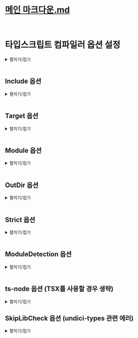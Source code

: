 # [메인 마크다운.md](../README.md)
<br>

# 타입스크립트 컴파일러 옵션 설정

<details>
<summary>펼치기/접기</summary>

타입스크립트의 컴파일 가정에서는 우리가 작성한 코드에 오류가 없는지 검사하고 오류가 없다면 자바스크립트 코드로 변환한다.

이러한 컴파일 과정에서 아주 세부적인 사항들 예를들어 얼마나 엄격하게 타입오류를 검사할 것인지 또는 컴파일 결과로 생성되는 자바스크립트 코드들의 버전은 어떻게 설정할 것인지 등 이러한 아주 세부적인 사항들을 컴파일러 옵션이라고 부른다.  

컴파일러 옵션을 직접 설정 한다는 것은 이런 세부적인 사항들을 프로그래머가, 개발자가 자신의 입맛에 맞게 자유롭게 변경하는 행위를 말한다.  

타입스크립트는 다른 언어들에 비해서 컴파일러 옵션을 아주 자유롭고 쉽게 설정할 수 있다.  
진행하는 프로젝트의 성격에 따라 프로젝트에 최적화된 맞춤 설정을 만들어 사용하는 것도 가능하다.  
이러한 이점들이 있기 때문에 실무에서는 보통 타입스크립트 컴파일러 옵션을  프로젝트의 상황에 따라 또는 사람에 따라 팀에 따라 입맛대로 설정해서 사용하는게 일반적이다.  

타입스크립트 컴파일러 옵션은 Node.js 패키지 단위로 설정할 수 있다.  
즉, 프로젝트 마다 설정할 수 있다.  
타입스크립트 컴파일러인 tsc 도구를 이용하면 기본적인 옵션이 다 자동으로 설정된 컴파일러 옵션 파일을 자동으로 만들 수 있다.

- 타입스크립트 컴파일 옵션 터미널 명령
	```bash
	tsc --init
	```

- 터미널 콘솔 출력
	```text/plain
	Created a new tsconfig.json with:                                                                                       
	                                                                                                                     TS 
	  target: es2016
	  module: commonjs
	  strict: true
	  esModuleInterop: true
	  skipLibCheck: true
	  forceConsistentCasingInFileNames: true
	
	
	You can learn more at https://aka.ms/tsconfig
	```

콘솔에 위와 같이 출력되며, 해당 프로젝트에 tsconfig.json 파일이 생성된다.

- tsconfig.json
	```json
	{
	  "compilerOptions": {
	    /* Visit https://aka.ms/tsconfig to read more about this file */
	
	    /* Projects */
	    // "incremental": true,                              /* Save .tsbuildinfo files to allow for incremental compilation of projects. */
	    // "composite": true,                                /* Enable constraints that allow a TypeScript project to be used with project references. */
	    // "tsBuildInfoFile": "./.tsbuildinfo",              /* Specify the path to .tsbuildinfo incremental compilation file. */
	    // "disableSourceOfProjectReferenceRedirect": true,  /* Disable preferring source files instead of declaration files when referencing composite projects. */
	    // "disableSolutionSearching": true,                 /* Opt a project out of multi-project reference checking when editing. */
	    // "disableReferencedProjectLoad": true,             /* Reduce the number of projects loaded automatically by TypeScript. */
	
	    /* Language and Environment */
	    "target": "es2016",                                  /* Set the JavaScript language version for emitted JavaScript and include compatible library declarations. */
	    // "lib": [],                                        /* Specify a set of bundled library declaration files that describe the target runtime environment. */
	    // "jsx": "preserve",                                /* Specify what JSX code is generated. */
	    // "experimentalDecorators": true,                   /* Enable experimental support for legacy experimental decorators. */
	    // "emitDecoratorMetadata": true,                    /* Emit design-type metadata for decorated declarations in source files. */
	    // "jsxFactory": "",                                 /* Specify the JSX factory function used when targeting React JSX emit, e.g. 'React.createElement' or 'h'. */
	    // "jsxFragmentFactory": "",                         /* Specify the JSX Fragment reference used for fragments when targeting React JSX emit e.g. 'React.Fragment' or 'Fragment'. */
	    // "jsxImportSource": "",                            /* Specify module specifier used to import the JSX factory functions when using 'jsx: react-jsx*'. */
	    // "reactNamespace": "",                             /* Specify the object invoked for 'createElement'. This only applies when targeting 'react' JSX emit. */
	    // "noLib": true,                                    /* Disable including any library files, including the default lib.d.ts. */
	    // "useDefineForClassFields": true,                  /* Emit ECMAScript-standard-compliant class fields. */
	    // "moduleDetection": "auto",                        /* Control what method is used to detect module-format JS files. */
	
	    /* Modules */
	    "module": "commonjs",                                /* Specify what module code is generated. */
	    // "rootDir": "./",                                  /* Specify the root folder within your source files. */
	    // "moduleResolution": "node10",                     /* Specify how TypeScript looks up a file from a given module specifier. */
	    // "baseUrl": "./",                                  /* Specify the base directory to resolve non-relative module names. */
	    // "paths": {},                                      /* Specify a set of entries that re-map imports to additional lookup locations. */
	    // "rootDirs": [],                                   /* Allow multiple folders to be treated as one when resolving modules. */
	    // "typeRoots": [],                                  /* Specify multiple folders that act like './node_modules/@types'. */
	    // "types": [],                                      /* Specify type package names to be included without being referenced in a source file. */
	    // "allowUmdGlobalAccess": true,                     /* Allow accessing UMD globals from modules. */
	    // "moduleSuffixes": [],                             /* List of file name suffixes to search when resolving a module. */
	    // "allowImportingTsExtensions": true,               /* Allow imports to include TypeScript file extensions. Requires '--moduleResolution bundler' and either '--noEmit' or '--emitDeclarationOnly' to be set. */
	    // "rewriteRelativeImportExtensions": true,          /* Rewrite '.ts', '.tsx', '.mts', and '.cts' file extensions in relative import paths to their JavaScript equivalent in output files. */
	    // "resolvePackageJsonExports": true,                /* Use the package.json 'exports' field when resolving package imports. */
	    // "resolvePackageJsonImports": true,                /* Use the package.json 'imports' field when resolving imports. */
	    // "customConditions": [],                           /* Conditions to set in addition to the resolver-specific defaults when resolving imports. */
	    // "noUncheckedSideEffectImports": true,             /* Check side effect imports. */
	    // "resolveJsonModule": true,                        /* Enable importing .json files. */
	    // "allowArbitraryExtensions": true,                 /* Enable importing files with any extension, provided a declaration file is present. */
	    // "noResolve": true,                                /* Disallow 'import's, 'require's or '<reference>'s from expanding the number of files TypeScript should add to a project. */
	
	    /* JavaScript Support */
	    // "allowJs": true,                                  /* Allow JavaScript files to be a part of your program. Use the 'checkJS' option to get errors from these files. */
	    // "checkJs": true,                                  /* Enable error reporting in type-checked JavaScript files. */
	    // "maxNodeModuleJsDepth": 1,                        /* Specify the maximum folder depth used for checking JavaScript files from 'node_modules'. Only applicable with 'allowJs'. */
	
	    /* Emit */
	    // "declaration": true,                              /* Generate .d.ts files from TypeScript and JavaScript files in your project. */
	    // "declarationMap": true,                           /* Create sourcemaps for d.ts files. */
	    // "emitDeclarationOnly": true,                      /* Only output d.ts files and not JavaScript files. */
	    // "sourceMap": true,                                /* Create source map files for emitted JavaScript files. */
	    // "inlineSourceMap": true,                          /* Include sourcemap files inside the emitted JavaScript. */
	    // "noEmit": true,                                   /* Disable emitting files from a compilation. */
	    // "outFile": "./",                                  /* Specify a file that bundles all outputs into one JavaScript file. If 'declaration' is true, also designates a file that bundles all .d.ts output. */
	    // "outDir": "./",                                   /* Specify an output folder for all emitted files. */
	    // "removeComments": true,                           /* Disable emitting comments. */
	    // "importHelpers": true,                            /* Allow importing helper functions from tslib once per project, instead of including them per-file. */
	    // "downlevelIteration": true,                       /* Emit more compliant, but verbose and less performant JavaScript for iteration. */
	    // "sourceRoot": "",                                 /* Specify the root path for debuggers to find the reference source code. */
	    // "mapRoot": "",                                    /* Specify the location where debugger should locate map files instead of generated locations. */
	    // "inlineSources": true,                            /* Include source code in the sourcemaps inside the emitted JavaScript. */
	    // "emitBOM": true,                                  /* Emit a UTF-8 Byte Order Mark (BOM) in the beginning of output files. */
	    // "newLine": "crlf",                                /* Set the newline character for emitting files. */
	    // "stripInternal": true,                            /* Disable emitting declarations that have '@internal' in their JSDoc comments. */
	    // "noEmitHelpers": true,                            /* Disable generating custom helper functions like '__extends' in compiled output. */
	    // "noEmitOnError": true,                            /* Disable emitting files if any type checking errors are reported. */
	    // "preserveConstEnums": true,                       /* Disable erasing 'const enum' declarations in generated code. */
	    // "declarationDir": "./",                           /* Specify the output directory for generated declaration files. */
	
	    /* Interop Constraints */
	    // "isolatedModules": true,                          /* Ensure that each file can be safely transpiled without relying on other imports. */
	    // "verbatimModuleSyntax": true,                     /* Do not transform or elide any imports or exports not marked as type-only, ensuring they are written in the output file's format based on the 'module' setting. */
	    // "isolatedDeclarations": true,                     /* Require sufficient annotation on exports so other tools can trivially generate declaration files. */
	    // "allowSyntheticDefaultImports": true,             /* Allow 'import x from y' when a module doesn't have a default export. */
	    "esModuleInterop": true,                             /* Emit additional JavaScript to ease support for importing CommonJS modules. This enables 'allowSyntheticDefaultImports' for type compatibility. */
	    // "preserveSymlinks": true,                         /* Disable resolving symlinks to their realpath. This correlates to the same flag in node. */
	    "forceConsistentCasingInFileNames": true,            /* Ensure that casing is correct in imports. */
	
	    /* Type Checking */
	    "strict": true,                                      /* Enable all strict type-checking options. */
	    // "noImplicitAny": true,                            /* Enable error reporting for expressions and declarations with an implied 'any' type. */
	    // "strictNullChecks": true,                         /* When type checking, take into account 'null' and 'undefined'. */
	    // "strictFunctionTypes": true,                      /* When assigning functions, check to ensure parameters and the return values are subtype-compatible. */
	    // "strictBindCallApply": true,                      /* Check that the arguments for 'bind', 'call', and 'apply' methods match the original function. */
	    // "strictPropertyInitialization": true,             /* Check for class properties that are declared but not set in the constructor. */
	    // "strictBuiltinIteratorReturn": true,              /* Built-in iterators are instantiated with a 'TReturn' type of 'undefined' instead of 'any'. */
	    // "noImplicitThis": true,                           /* Enable error reporting when 'this' is given the type 'any'. */
	    // "useUnknownInCatchVariables": true,               /* Default catch clause variables as 'unknown' instead of 'any'. */
	    // "alwaysStrict": true,                             /* Ensure 'use strict' is always emitted. */
	    // "noUnusedLocals": true,                           /* Enable error reporting when local variables aren't read. */
	    // "noUnusedParameters": true,                       /* Raise an error when a function parameter isn't read. */
	    // "exactOptionalPropertyTypes": true,               /* Interpret optional property types as written, rather than adding 'undefined'. */
	    // "noImplicitReturns": true,                        /* Enable error reporting for codepaths that do not explicitly return in a function. */
	    // "noFallthroughCasesInSwitch": true,               /* Enable error reporting for fallthrough cases in switch statements. */
	    // "noUncheckedIndexedAccess": true,                 /* Add 'undefined' to a type when accessed using an index. */
	    // "noImplicitOverride": true,                       /* Ensure overriding members in derived classes are marked with an override modifier. */
	    // "noPropertyAccessFromIndexSignature": true,       /* Enforces using indexed accessors for keys declared using an indexed type. */
	    // "allowUnusedLabels": true,                        /* Disable error reporting for unused labels. */
	    // "allowUnreachableCode": true,                     /* Disable error reporting for unreachable code. */
	
	    /* Completeness */
	    // "skipDefaultLibCheck": true,                      /* Skip type checking .d.ts files that are included with TypeScript. */
	    "skipLibCheck": true                                 /* Skip type checking all .d.ts files. */
	  }
	}
	
	```


먼저 tsconfig.json이라는 파일은 TypeScript Configuration의 줄임말이고, 타입스크립트 컴파일러의 설정 파일이라고 생각하면 된다.

파일의 내용을 보면 굉장히 많은 옵션들이 설정 되어 있고, 대부분의 라인들이 주석처리 되어있어 실제로 적용되고 있는 옵션들은 몇개 되지 않는다.  
이곳의 옵션들을 몇개 바꾸면 TSC의 동작이 실제로 바뀌게 된다.

지금은 컴파일러 옵션들을 어떻게 설정하는지, 또 어떤 옵션들이 있는지 처음부터 배워보려고 하는 것이기 때문에 자동 생성된 옵션들을 사용하지 않고, 파일 전체 내용을 다 지우고 하나씩 필요한 옵션을 다 설정해 보도록 한다.

</details>
<br>


## Include 옵션
<details>
<summary>펼치기/접기</summary>

<br>
컴파일 할 타입스크립트 파일들의 범위와 위치를 알려주는 옵션이다.  
index.ts같은 파일들을 컴파일 해야 될 때 `tsc src/index.ts`라는 명령어를 실행하였다.  
만약 index.ts파일 하나만 있는것이 아니라 100개의 타입스크립트 파일이 있었다고 치면 일일이 `tsc 파일이름` 이라는 100번의 명령어를 입력해줘야 하기 때문이다.  

include라는 옵션을 이용하면 특정 폴더, 예를들어 src 폴더 하위에 있는 모든 타입스크립트 파일을 동시에 한 번의 명령으로 컴파일 하도록 설정할 수 있다.  

tsconfig.json 파일에 include라는 항목을 생성하게 되면 빈 배열의 value가 key:value 형태로 자동 완성 된다.  
해당 빈배열 안에 "src" 라는 문자열을 넣도록 한다.

- tsconfig.json
  ```json
  {
    "include" : ["src"]
  }
  ```

위와 같이 설정하면 "src라는 경로 하위에 있는 모든 파일을 포함해서 한번에 컴파일 해라." 라는 의미
즉, "너가 컴파일 할 경우가 src 야." 라는 것과 똑같다.  
이렇게 설정한 뒤 이전에 컴파일 했던 .js 확장자의 컴파일 결과 파일을 삭제 후 파일 이름을 제외한 tsc를 명령어로 입력만 해주면 자동으로 index.ts라는 경로를 명시 하지 않았음에도 src 디렉토리 안에 있는 모든 파일들을 동시에 컴파일 해 준다.

- src/test.ts
  ```ts
  console.log("Hello Test")
  ```

#### [컴파일 전]
📂onebite-typescript   
┠ 📂 section01  
┃ ┠ 📂 node_modules  
┃ ┠ 📂 src  
┃ ┃ ┠ 📄index.ts  
┃ ┃ ┖ 📄test.ts  

- tsc 컴파일 명령
  ```bash
  tsc
  ```

#### [컴파일 후]
📂onebite-typescript   
┠ 📂 section01  
┃ ┠ 📂 node_modules  
┃ ┠ 📂 src  
┃ ┃ ┠ 📄index.js  
┃ ┃ ┠ 📄index.ts  
┃ ┃ ┠ 📄test.js  
┃ ┃ ┖ 📄test.ts  
</details>
<br>

## Target 옵션
<details>
<summary>펼치기/접기</summary>

<br>
타입스크립트 코드를 컴파일해서 만들어지는 자바스크립트 코드의 버전을 설정하는 옵션이다.

- tsconfig.json
  ```json
  {
    "compilerOptions": {
      "target": "ES6"
    },
    "include": ["src"]
  }
  ```
compilerOptions 옵션을 생성하고 value에 해당하는 json 객체에 target 옵션을 생성한 뒤 target 옵션의 value를 "ES5"로 설정한다.  
이와같이 설정할 경우 컴파일 결과로 생성되는 자바스크립트 코드의 버전이 ES5 즉, 옛 버전의 자바스크립트가 생성된다.

컴파일 예제를 다음과 같이 구성한 뒤 컴파일을 진행한다.

- target.ts
  ```ts
  const func = () => console.log("hello")
  ```

- target.js
  ```js
  var func = function () { return console.log("hello"); };
  ```

타겟을 ES5로 설정했고, ES5버전에는 화살표 함수가 없기 때문에 컴파일 과정에서 함수 표현식으로 변환 된것이다.


- tsconfig.json
  ```json
  {
    "compilerOptions": {
      "target": "ESNext"
    },
    "include": ["src"]
  }
  ```

- target.ts
  ```ts
  const func = () => console.log("hello")
  ```

- target.js
  ```js
  const func = () => console.log("hello")
  ```

**ESNext**는 자바스크립트 최신 버전을 의미한다.  
다시 한번 tsc로 컴파일 할 경우 컴파일 결과 생성되는 자바스크립트 파일도 화살표 함수를 갖게 된다.  
이렇게 컴파일러 옵션의 타겟 옵션을 이용하면 생성되는 자바스크립트 코드의 버전을 마음대로 조정할 수 있다.  

### 어디에 왜 사용할까?
타입스크립트를 통해서 만드는 프로덕트가 무조건 ES6를 지원하는 곳에서 동작하리라는 보장은 없다.  
즉, 옛날 자바스크립트 버전을 사용하는 구형 브라우저 혹은 예전의 서버 환경 등에서 동작시키려면 옛날 자바스크립트 버전을 사용해야할 일이 있기 때문에 중요한 옵션이다.  

include 옵션과는 달리 target 옵션은 complierOption이라는 항목 안에 설정했다.  
이는 target 옵션처럼 타입스크립트를 자바스크립트로 변환하는 과정이나 타입 검사 등에 이러한 아주 상세한 옵션들을 설정할 때에는 위와같이 compilerOption이라는 항목 안에 설정한다.
</details>
<br>

## Module 옵션
<details>
<summary>펼치기/접기</summary>

<br>
변환되는 자바스크립트 코드의 모듈 시스템을 설정하는 옵션이다.    
자바스크립트의 모듈 시스템에는 대표적으로 `CommonJS(CJS)`와 `ES 모듈 시스템(ESM)`이 있다.

### [CommonJS 래퍼런스](https://nodejs.org/api/modules.html)

- CommonJS - 모듈 불러오기
  ```js
  const 모듈 = require("./모듈")
  ```

- CommonJS - 모듈 내보내기
  ```js
  module.exports {
  }
  ```


### [ES 모듈 시스템 래퍼런스](https://reactjs.winterlood.com/4683fda0-82e5-452f-98fe-a3aab428d2b7)
- ES 모듈 시스템 - 모듈 불러오기
  ```js
  import 모듈 from "./모듈"
  ```

- ES 모듈 시스템 - 모듈 내보내기
  ```js
  export default {
  }
  ```

### tsconfig.json module 옵션 설정

#### CommonJS로 설정
- tsconfig.json
  ```json
  {
    "compilerOptions": {
      "target": "ESNext",
	  "module": "CommonJS" /* module - CommonJS */
    },
    "include": ["src"]
  }
  ```

- config-exam/module/exm/export.ts
  ```ts
  export const hello = () => {
    console.log("hello");
  }
  ```

- config-exam/module/exm/import.ts
  ```ts
  import { hello } from './esmExport';
  hello();
  ```

참고로 타입스크립트에서는 import를 통해서 모듈에서 값을 불러오고, Export를 통해서 모듈에서 값을 내보낼 수 있다.  
이는 자바스크립트의 ES 모듈 시스템과 똑같다고 생각하면 된다.  

- tsc 컴파일
  ```
  tsc
  ```

- config-exam/module/exm/import.js
  ```js
  "use strict";
  Object.defineProperty(exports, "__esModule", { value: true });
  const export_1 = require("./export");
  (0, export_1.hello)();
  ```
독특한 코드가 생성된 것을 확인할 수 있다.  
코드를 보면 require나 exports처럼 ES 모듈 시스템이 아니라 Common.js 모듈 시스템의 키워드들이 들어있다.  

앞서 tsconfig.json에 module 옵션을 CommonJS로 설정했기 때문에 변환되는 자바스크립트 코드의 모듈 시스템이 CommonJS로 설정이 된것이다.  

- config-exam/module/exm/export.js
  ```js
  "use strict";
  Object.defineProperty(exports, "__esModule", { value: true });
  exports.hello = void 0;
  const hello = () => {
      console.log("hello");
  };
  exports.hello = hello;
  ```

#### ESNext로 설정

- tsconfig.json
   ```json
  {
    "compilerOptions": {
      "target": "ESNext",
	    "module": "ESNext", /* module - ESNext */
    },
    "include": ["src"]
  }
  ```

- config-exam/module/exm/export.ts
  ```ts
  export const hello = () => {
    console.log("hello");
  }
  ```

- config-exam/module/exm/import.ts
  ```ts
  import { hello } from './esmExport';
  hello();
  ```

import와 export 즉, ES 모듈 시스템을 사용하는 자바스크립트 코드로 변환된 것을 확인할 수 있다.  
이렇게 모듈 옵션을 설정해서 변환된 자바스크립트 코드의 모듈 시스템을 직접 설정할 수 있다.  
이 옵션되 매우 중요하다.  
이전의 Target 옵션과 비슷하게 개발자가 실제로 만드는 프로덕션이 무조건 ES 모듈 시스템이 지원되는 곳에서 동작하리라는 보장이 없기 때문이다.  
그래서 만들어야 되는 프로젝트의 상황에 따라 환경에 따라 모듈 옵션을 잘 조정해서 적절하게 모듈 시스템을 조정해야 한다.  
</details>
<br> 

## OutDir 옵션
<details>
<summary>펼치기/접기</summary>

<br>
TSC로 타입스크립트 코드들을 컴파일 하면 컴파일 결과가  src 디렉토리 내 그대로 생겨버린다.   
실제 실무를 할때는 파일이 굉장히 많기 때문에 굉장히 불편하다.  
컴파일 결과로 생성된 자바스크립트 코드는 직접 수정하는 코드도 아니다.

이럴 때 사용하는 옵션이 outDir 옵션이다.

- tsconfig.json
  ```json
  {
    "compilerOptions": {
      "target": "ESNext",
	    "module": "ESNext",
	    "outDir": "dist" /* outDir 옵션 추가 */
    },
    "include": ["src"]
  }
  ```

outDir 옵션의 value 값으로는 컴파일 결과가 생성될 자바스크립트 파일들이 어디에 위치할지에 대한 디렉토리명을 작성하면 된다.  

dist라는 디렉토리로 설정한다.

#### [컴파일 전]
📂onebite-typescript   
┃ ┠ 📂 section01  
┃ ┃ ┠ 📂 node_modules  
┃ ┃ ┠ 📂 src  
┃ ┃ ┃ ┖ 📄index.ts  

- tsc 컴파일 명령
  ```bash
  tsc
  ```

#### [컴파일 후]
📂onebite-typescript   
┃ ┠ 📂 section01  
┃ ┃ ┠ 📂 dist
┃ ┃ ┃┖ 📄index.js   
┃ ┃ ┠ 📂 node_modules  
┃ ┃ ┠ 📂 src  
┃ ┃ ┃ ┖ 📄index.ts  

위와 같이 outDir 옵션을 설정하면 컴파일 결과로 생성되는 코드를 직접 작성하는 코드 영역에서 분리할 수 있다.

</details>
<br>

## Strict 옵션
<details>
<summary>펼치기/접기</summary>

<br>
strict 옵션은 엄격한 타입 검사를 의미하는 옵션이다.  
이 옵션을 true로 설정할 경우 타입스크립트가 타입을 매우 엄격하게 된다.  
타입스크립트는 매겨변수들의 타입을 프로그래머가 직접 지정하도록 권장한다.  

- strict.ts
  ```ts
  export const hello = (message) => {
	  console.log("hello" + message)
  }
  ```
위 코드를 보면 매개변수 message의 타입이 뭐가 될지 알 수 없다.  
타입스크립트의 점진적인 타입 시스템의 경우 대부분의 상황에 변수의 타입을 추론한다.  
그러나 위 코드에서 매개변수의 message의 타입은 TypeScript가 추론할 수 없다.  
hello()라는 함수를 호출하면서 매개변수로 어떤 타입의 값을 넣을지는 아무도 모르기 때문이다.  
그렇기 때문에 추론되지 않는 변수의 타입을 명시하지 않으면 strict 모드 엄격한 검사 모드를 true로 설정할 경우 (IDE에서) 오류가 발생하게 된다.
그러나 반대로 strict 모드를 false로 설정하여 엄격한 검사를 해제 할 경우 오류가 사라지고 해당 코드가 허용되게 된다.

- tsconfig.json
  ```json
  {
    "compilerOptions": {
      "target": "ESNext",
      "module": "ESNext",
      "outDir": "dist",
	    "strict": true /* strict 옵션 추가 */
    },
    "include": ["src"]
  }
  ```

strict옵션을 키게 될 경우 최대한 타입 오류가 없게 하기 위해서 엄격하게 코드의 타입을 검사하고, strict옵션을 끄면 코드에 오류가 있을지 몰라도 타입을 유연하게 검사한다고 생각하면 된다.  
보통의 경우 strict옵션을 true로 켜둔 상태에서 개발하게 될 것이다.  
타입스크립트 코드들을 엄격하게 검사해서 오류 가능성을 줄일 수 있기 때문이다.  

예외로 자바스크립트 기존의 프로젝트를 타입스크립트로 새롭게 마이그레이션하는 특별한 상황이 있을 수 있다.  
이 경우 strict모드를 true로 설정해서 엄격한 검사를 적용하게 되면 기존 자바스크립트 코드에 모두 빨간 에러가 발생하는 대참사가 발생할 경우도 있기 때문에 strict모드를 간혹 끄기도 한다.

</details>
<br>

## ModuleDetection 옵션
<details>
<summary>펼치기/접기</summary>

<br>

- moduleDetection1.ts
  ```ts
  const a = 1;
  ```

- moduleDetection2.ts
  ```ts
  const a = 1;
  ```

- 컴파일 Error
  ```text/plain
  Cannot redeclare block-scoped variable 'a'.ts(2451)
  ```

블록범위 변수 a를 다시 선언할 수 없다. 라는 오류가 발생한다.  
동일한 이름의 변수를 똑같은 스코프에 두번 선언했다는 의미이다.  
스코프라는 것은 이름이 공유되는 공간을 말한다.  

```js
function func() {
}
```
예를들어 자바스크립트에서 위 코드와 같이 함수 하나를 선언할 경우 함수의 중괄호 안에는 똑같은 이름의 변수를 다시 선언할 수 없다.  
이와 같이 이름이 공유되는 공간을 스코프라고 부르는데 오류상의 내용이 바로 동일한 scope에 a라는 변수를 두번이나 중복 선언했다 라고 에러를 통해 알려주는 것이다.  

그러나 두개의 파일은 다른 파일이며, 자바스크립트의 경우 모든 각각의 파일이 개별 모듈로 취급되기 때문에 파일별로 동일한 변수명을 작성해도 전혀 문제가 되지 않는다.

하지만 타입스크립트에서 문제가 발생하는 이유는 타입스크립트는 기본적으로 모든 타입 스크립트 파일을 **전역 모듈**로 보기 때문에 그렇다.

전역 모듈로 본다는 뜻은 동일한 이름의 변수를 서로 다른 ts 파일로 각각 선언했으나 결국 두 변수는 같은 공간에 있다. 어떠한 전역적인 공간에 같이 있다. 라고 본다는 뜻이다.  

더 쉽게 말하면 각각의 ts파일로 만들어 봤자 모두 다 같은 공간에 있다고 간주하는 것이다.  

타입스크립트의 특징 때문에 프로그래머가 어떤 파일에 a라는 변수명이 정의되어 있으면 이 파일에는 a1 이런식으로 피해가야 될까?  
그렇다면 굳이 파일을 나눌 필요가 없다.  
각각의 독립된 이름 공간들을 써줘야 파일을 나눠서 코드를 분리하는 의미도 있기 때문이다.  

### 해결 방법
두가지 해결 방법이 있다.

#### 첫번째 해결 방법
   export나 import같은 모듈 시스템을 사용하는 문법 키워드를 파일 내 한번 이상 작성을 하면 해당 ts 파일은 독립 된 공간으로 바라보기 시작한다.  
   독립 된 모듈, 격리 된 모듈로 바라보기 시작한다는 것이다.
   
  ```ts
  const a = 1;
  export {};
  ```
  위 코드처럼 작성할 경우 변수 a는 moduleDetection1.ts라는 독립된 모듈 안에만 있다고 본다는 것이다.  
  모든 파일마다 export나 import같은 키워드를 억지로라도 넣어 해결하는 방법이다.

#### 두번째 해결 방법
두번째 해결 방법으로는 tsconfig.json의 compilerOptions에서 moduleDetection 옵션을 설정하는것이다.  
해당 옵션은 이름에서 알 수 있듯이 타입스크립트가 각각의 파일을 어떤 모듈로 감지할 것이냐를 결정하는 옵션이다.  
이 옵션의 value값을 "force"로 설정할 경우 에러가 사라진다.  
  - tsconfig.json
  ```json
  {
    "compilerOptions": {
	    /* 생략 */
	    "module": "ESNext",
	    "moduleDetection": "force"
	  },
	  /* 생략 */
  }
  ```


만약 사라지지 않을 경우 현재 작성한 tsconfig.json을 기준으로 타입검사를 다시 수행해야한다.
Ctrl + Shift + P > restart 검색 > Restart TS Server 명령 실행  
위 과정을 통해 tsconfig.json을 기준으로 타입스크립트 파일들을 전부 다시 검사하기 때문에,tsconfig.json에 방금 저장한 옵션들이 즉시 적용된다.

 - tsc 컴파일
  ```
  tsc
  ```

- dist/moduleDetection1.js | dist/moduleDetection2.js
  ```js
  const a = 1;
  export {};
  ```
컴파일 결과로 생성된 두 자바스크립트 파일을 열어보면 놀랍게도 모두 export {}; 코드가 추가된것을 확인할 수 있다.  

타입스크립트로 컴파일 되면서 타입스크립트 컴파일러가 모듈 시스템을 사용하는 키워드를 자동으로 추가해준다.  

앞서 첫번째 방법으로 기본적으로 모든 타입스크립트 파일은 전역 모듈로 취급을 받기 때문에 개별 모듈로 취급 받도록 하려면 파일 안에 export 같은 모듈 시스템을 사용하는 키워드를 하나라도 넣어둬야 하는것으로 알아 보았다.  
tsconfig.json에서 옵션을 통해 moduleDetection 옵션을 force 값으로 키게 되면 타입스크립트 파일 안에 모듈 시스템이 없는 키워드도 타입스크립트 컴파일러가 자동으로 모듈시스템을 사용하는 코드를 추가해 주면서 모든 파일이 결국 개별 모듈로 취급되도록 만들어 준다.  

참고로 자동으로 추가된 모듈 시스템의 키워드는 ES 모듈 시스템의 export다.  
이는 변환된 tsconfig.json의 "module": "ESNext" 옵션을 통해 자바스크립트 코드의 모듈 시스템을 ESNext로 설정했기 때문에 그렇다.  

만약 "module": "CommonJS"로 옵션을 바꾼 뒤 다시 컴파일 해보면 export같은 ESM 모듈 시스템의 키워드가 아니라 exports라는 CommonJS 모듈 시스템으로 컴파일 되는것을 볼 수 있다.

 - moduleDetection1.js | moduleDetection2.js
   ```js
   "use strict"
   Object.defineProperty(exports, "__esModule", {value: true});
   const a = 1;
   ```

따라서 코드는 tsconfg.json의 모듈 설정에 따라 달라진다.

### 정리
모든 타입스크립트 파일은 글로벌 모듈, 전역 모듈로 취급받기 때문에 파일이 다르더라도 위와 같이 중복된 변수를 선언하면 오류가 발생한다.  
이를 해결하기 위해서는 각각의 타입스크립트 파일들을 개별 모듈로 만들어 줘야 하며, 그렇게 만들는 방식이 타입스크립트 파일에 명시적으로 export나 import 같은 모듈 시스템의 키워드를 하나 이상 활용한다.  
그런데 모든 타입스크립트의 파일에 이런 export나 import 같은 키워드들을 넣어 두기엔 번거롭고 까먹을 수 있기 때문에 자동으로 해주는 방식이 tsconfig.json에 moduleDetection 옵션을 force로 설정해 두는 것이 있다.  
이렇게 설정해 주면 자동으로 모든 타입스크립트 파일에 export나 import 같은 키워드를 자동으로 추가해주면서 모든 타입스크립트 파일을 개별 모듈로 취급될 수 있도록 도와준다.  

</details>
<br>

## ts-node 옵션 (TSX를 사용할 경우 생략)

<details><summary>펼치기/접기</summary>  

만약 tsconfig.json의 module 옵션을 CommonJS가 아닌 ESNext로 설정해 준 다음 ts-node를 실행하면 오류가 발생한다.

REAEDME.md 의 Install 부분에 node.js 20 버전부터 동작하지 않는다고 적어놨으나, 아래와 같이  
오류가 발생한다.

```text/plain
(node:24712) Warning: To load an ES module, set "type": "module" in the package.json or use the .mjs extension.
(Use `node --trace-warnings ...` to show where the warning was created)
C:\Programming\workspace_vs\onebite-typescript\section01\src\index.ts:3
export {};
^^^^^^

SyntaxError: Unexpected token 'export'
    at internalCompileFunction (node:internal/vm:77:18)
    at wrapSafe (node:internal/modules/cjs/loader:1288:20)
    at Module._compile (node:internal/modules/cjs/loader:1340:27)
    at Module.m._compile (C:\Users\yjou7\AppData\Roaming\npm\node_modules\ts-node\src\index.ts:1618:23)
    at Module._extensions..js (node:internal/modules/cjs/loader:1435:10)
    at Object.require.extensions.<computed> [as .ts] (C:\Users\yjou7\AppData\Roaming\npm\node_modules\ts-node\src\index.ts:1621:12)
    at Module.load (node:internal/modules/cjs/loader:1207:32)
    at Function.Module._load (node:internal/modules/cjs/loader:1023:12)
    at Function.executeUserEntryPoint [as runMain] (node:internal/modules/run_main:135:12)
    at phase4 (C:\Users\yjou7\AppData\Roaming\npm\node_modules\ts-node\src\bin.ts:649:14)
```

export {} 를 이해하지 못하는것을 확인할 수 있다.  
node에서 오류가 발생했고, ES모듈을 로드하려면 "type": "module"을 package.json에 정의하라고 나온다.  
자바스크립트의 경우 node.js에서 ES 모듈 시스템을 사용하려면 package.json에 "type": "module"을 설정해야된다.

- package.json
  ```json
  {
    /* 프로젝트 옵션 생략 */
    "type": "module", /* <===== 옵션 추가 */
    "dependencies": {/* 생략 */}
  }
  ```
    

위와같이 설정한 뒤 다시 ts-node 명령을 실행할 경우 또 한번의 에러 메시지를 당면하게 된다.

```
TypeError: Unknown file extension ".ts" for C:\Programming\workspace_vs\onebite-typescript\section\src\index.ts
    at Object.getFileProtocolModuleFormat [as file:] (node:internal/modules/esm/get_format:160:9)
    at defaultGetFormat (node:internal/modules/esm/get_format:203:36)
    at defaultLoad (node:internal/modules/esm/load:143:22)
    at async ModuleLoader.load (node:internal/modules/esm/loader:409:7)
    at async ModuleLoader.moduleProvider (node:internal/modules/esm/loader:291:45)
    at async link (node:internal/modules/esm/module_job:76:21) {
  code: 'ERR_UNKNOWN_FILE_EXTENSION'
```

타입스크립트 파일 자체를 이해못하는 기상천외한 오류이다.  
이 오류가 발생한 이유는 ts-node가 ES 모듈 시스템을 해석하지 못해서 그렇다.  
node.js가 해석하도록 "type": "module" 설정을 했지만 ts-node는 여전히 ES 모듈 시스템을 이해할 수 없다.  
그 이유는 기본적으로 ts-node가 기본적으로 CommonJS 모듈시스템을 사용하기 때문에 그렇다.  
그래서 이런 경우에는 tsconfig.json에 가서 ts-node에 대한 옵션을 추가해주면 된다.

- tsconfig.json 
  ```json
  {
    "compilerOptions": {
      // "target": "ES5",
      "target": "ESNext",
      // "module": "CommonJS", /* module - CommonJS */
      "module": "ESNext", /* module - ESNext */
      "outDir": "dist", /* outDir 옵션 추가 */
      "strict": true, /* 엄격한 타입 체크 */
      "moduleDetection": "force"
    },
    /* ts-node 옵션: 20 lts 버전의 경우 package.json에 "type": "module" 옵션과 함께 사용 */
    "ts-node": {
      "esm": true // <===== 옵션 추가
    },  
    "include": ["src"]
  }
  ```
    

위 설정은 node 버전을 LTS 버전으로 낮추었을 경우에 해당한다.  
v20.11.1 버전의 node를 사용하는 필자의 경우에는 설정이 빈 {} 형태의 tsconfig.json 파일만 만들어 두거나 compilerOptions의 module 옵션을 "CommonJS"로 설정하면 위 설정과 상관 없이 해당 오류는 발생하지 않는다.

이는 앞서 말했던 설명중 ts-node가 기본적으로 CommonJS 모듈시스템을 사용하기 때문이다.
여기서 한가지 알 수 있는점은, tsconfig.js에 module옵션을 설정하지 않을 경우 타입스크립트 컴파일러는 자동으로 CommonJS 모듈시스템을 따른다는 점이다.

[참조 레퍼런스](https://hi-rachel.tistory.com/185)

</details>  

## SkipLibCheck 옵션 (undici-types 관련 에러)

<details><summary>펼치기/접기</summary>  

@types 버전이 20버전 이상으로 업데이트 되면서 특정 라이브러리에서 타입 검사 오류가 발생하고 있다.  
따라서 tsconfig.json 파일에서 compilerOption 내부에 skibLibCheck 옵션을 추가해야 한다.

- tsconfig.json
  ```json
  {
    "compilerOptions": {
      // "target": "ES5",
      "target": "ESNext",
      // "module": "CommonJS", /* module - CommonJS */
      "module": "ESNext", /* module - ESNext */
      "outDir": "dist", /* outDir 옵션 추가 */
      "strict": true, /* 엄격한 타입 체크 */
      "moduleDetection": "force",
      "skipLibCheck": true
    },
    /* ts-node 옵션: 20 lts 버전의 경우 package.json에 "type": "module" 옵션과 함께 사용 */
    /* "ts-node": {
      "esm": true
    }, */ 
    "include": ["src"]
  }
  ```
    

위 옵션의 경우 타입 정의 파일(.d.ts 확장자를 갖는 파일을 의미한다.)의 타입 검사를 생략하는 옵션이다.  
보통 타입 정의 파일은 라이브러리에서 사용하는데 가끔 라이브러리의 타입 정의 파일에서 타입 오류가 발생할 수 있다.  
따라서 해당 옵션을 true로 설정하여 불필요한 정의 파일의 타입 검사를 생략하도록 설정한다.

</details>